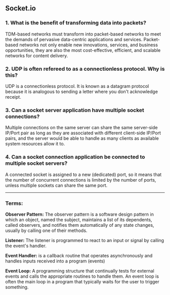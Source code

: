 ## Socket.io

### 1. What is the benefit of transforming data into packets?
TDM-based networks must transform into packet-based networks to meet the demands of pervasive data-centric applications and services. Packet-based networks not only enable new innovations, services, and business opportunities, they are also the most cost-effective, efficient, and scalable networks for content delivery.

### 2. UDP is often refereed to as a connectionless protocol. Why is this?
UDP is a connectionless protocol. It is known as a datagram protocol because it is analogous to sending a letter where you don't acknowledge receipt.



### 3. Can a socket server application have multiple socket connections?
Multiple connections on the same server can share the same server-side IP/Port pair as long as they are associated with different client-side IP/Port pairs, and the server would be able to handle as many clients as available system resources allow it to.

### 4. Can a socket connection application be connected to multiple socket servers?
A connected socket is assigned to a new (dedicated) port, so it means that the number of concurrent connections is limited by the number of ports, unless multiple sockets can share the same port.



--------------
### Terms:

**Observer Pattern:** 
The observer pattern is a software design pattern in which an object, named the subject, maintains a list of its dependents, called observers, and notifies them automatically of any state changes, usually by calling one of their methods.

**Listener:** 
The listener is programmed to react to an input or signal by calling the event's handler.

**Event Handler:**
is a callback routine that operates asynchronously and handles inputs received into a program (events)

**Event Loop:**
 A programming structure that continually tests for external events and calls the appropriate routines to handle them. An event loop is often the main loop in a program that typically waits for the user to trigger something. 



 
